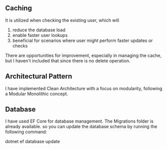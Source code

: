 
## Caching

It is utilized when checking the existing user, which will
1. reduce the database load
2. enable faster user lookups
3. beneficial for scenarios where user might perform faster updates or checks

There are opportunities for improvement, especially in managing the cache, but I haven't included that since there is no delete operation.

## Architectural Pattern

I have implemented Clean Architecture with a focus on modularity, following a Modular Monolithic concept.

## Database

I have used EF Core for database management. The Migrations folder is already available. so you can update the database schema by running the following command:

dotnet ef database update
